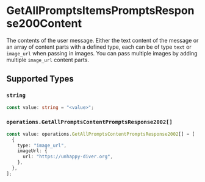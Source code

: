 # GetAllPromptsItemsPromptsResponse200Content

The contents of the user message. Either the text content of the message or an array of content parts with a defined type, each can be of type `text` or `image_url` when passing in images. You can pass multiple images by adding multiple `image_url` content parts. 


## Supported Types

### `string`

```typescript
const value: string = "<value>";
```

### `operations.GetAllPromptsContentPromptsResponse2002[]`

```typescript
const value: operations.GetAllPromptsContentPromptsResponse2002[] = [
  {
    type: "image_url",
    imageUrl: {
      url: "https://unhappy-diver.org",
    },
  },
];
```

